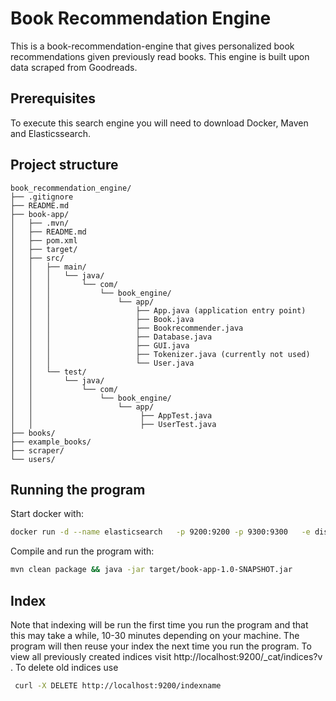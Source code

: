 # Book Recommendation Engine

This is a book-recommendation-engine that gives personalized book recommendations given previously read books. This engine is built upon data scraped from Goodreads.

## Prerequisites
To execute this search engine you will need to download Docker, Maven and Elasticssearch. 

## Project structure
```
book_recommendation_engine/
├── .gitignore
├── README.md
├── book-app/
│   ├── .mvn/
│   ├── README.md
│   ├── pom.xml
│   ├── target/
│   ├── src/
│   │   ├── main/
│   │   │   └── java/
│   │   │       └── com/
│   │   │           └── book_engine/
│   │   │               └── app/
│   │   │                   ├── App.java (application entry point)
│   │   │                   ├── Book.java
│   │   │                   ├── Bookrecommender.java
│   │   │                   ├── Database.java
│   │   │                   ├── GUI.java
│   │   │                   ├── Tokenizer.java (currently not used)
│   │   │                   └── User.java
│   │   └── test/
│   │       └── java/
│   │           └── com/
│   │               └── book_engine/
│   │                   └── app/
│   │                        ├── AppTest.java
│   │                        ├── UserTest.java
├── books/
├── example_books/
├── scraper/
└── users/
```


## Running the program
Start docker with: 

```sh
docker run -d --name elasticsearch   -p 9200:9200 -p 9300:9300   -e discovery.type=single-node   -e "xpack.security.enabled=false"   -e "xpack.security.http.ssl.enabled=false"   docker.elastic.co/elasticsearch/elasticsearch:8.11.2

```

Compile and run the program with:
```sh
mvn clean package && java -jar target/book-app-1.0-SNAPSHOT.jar
```

## Index
Note that indexing will be run the first time you run the program and that this may take a while, 10-30 minutes depending on your machine. The program will then reuse your index the next time you run the program. To view all previously created indices visit http://localhost:9200/_cat/indices?v . To delete old indices use
```sh
 curl -X DELETE http://localhost:9200/indexname 
 ```